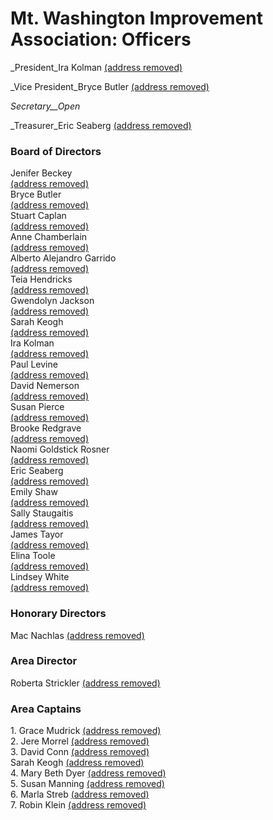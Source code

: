# Mt. Washington Improvement Association: Officers

_President_Ira Kolman [(address removed)][0]

_Vice President_Bryce Butler [(address removed)][0]

_Secretary__Open_

_Treasurer_Eric Seaberg [(address removed)][0]

  
### Board of Directors
Jenifer Beckey   
[(address removed)][0]  
Bryce Butler   
[(address removed)][0]  
Stuart Caplan   
[(address removed)][0]  
Anne Chamberlain   
[(address removed)][0]  
Alberto Alejandro Garrido   
[(address removed)][0]  
Teia Hendricks   
[(address removed)][0]  
Gwendolyn Jackson   
[(address removed)][0]  
Sarah Keogh  
[(address removed)][0]  
Ira Kolman   
[(address removed)][0]  
Paul Levine  
[(address removed)][0]  
David Nemerson   
[(address removed)][0]  
Susan Pierce   
[(address removed)][0]  
Brooke Redgrave   
[(address removed)][0]  
Naomi Goldstick Rosner   
[(address removed)][0]  
Eric Seaberg   
[(address removed)][0]  
Emily Shaw   
[(address removed)][0]  
Sally Staugaitis   
[(address removed)][0]  
James Tayor   
[(address removed)][0]  
Elina Toole   
[(address removed)][0]  
Lindsey White   
[(address removed)][0] 

  
### Honorary Directors

Mac Nachlas [(address removed)][0]

### Area Director

Roberta Strickler [(address removed)][0]

### Area Captains

1\. Grace Mudrick [(address removed)][0]  
2\. Jere Morrel [(address removed)][0]  
3\. David Conn [(address removed)][0]  
Sarah Keogh [(address removed)][0]  
4\. Mary Beth Dyer [(address removed)][0]  
5\. Susan Manning [(address removed)][0]  
6\. Marla Streb [(address removed)][0]  
7\. Robin Klein [(address removed)][0]


[0]: #
